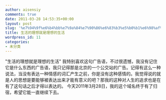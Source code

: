 ```yaml
---
author: aisensiy
comments: true
date: 2011-03-28 14:53:35+00:00
layout: post
slug: '%e7%94%9f%e6%b4%bb%e7%9a%84%e7%90%86%e6%83%b3%e5%b0%b1%e6%98%af%e7%90%86%e6%83%b3%e7%9a%84%e7%94%9f%e6%b4%bb'
title: 生活的理想就是理想的生活
wordpress_id: 11
categories:
- 未分类
---
```


"生活的理想就是理想的生活"
我特别喜欢这句广告语，不过很遗憾，我没有记住它是什么东西的广告语，我只记得那是北京的一个公交站的广告。记得有这么一种说法，当没有表达一种情感的词汇产生之前，你是没有这种感情的。我觉得说的就是人的思想是要能够被表达出来才能有意义的吧？那我的这种对人生的追求也是在有了这句话之后才得以表达的。
今天2011年3月28日，我的这个域名终于有了归宿，希望它能一直继续下去。
